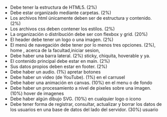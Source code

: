 - Debe tener la estructura de HTML5. (2%)
- Debe estar organizado mediante carpetas. (2%)
- Los archivos html únicamente deben ser de estructura y contenido. (2%)
- Los archivos css deben contener los estilos. (2%)
- La organización o distribución debe ser con flexbox y grid. (20%)
- El header debe tener un logo o una imagen. (2%)
- El menú de navegación debe tener por lo menos tres opciones. (2%), home , acerca de la facultad,iniciar sesion,
- Debe haber una barra lateral. (2%) sticky, chiquita, hoverable y ya.
- El contenido principal debe estar en main. (2%)
- Sus datos propios deben estar en footer. (2%)
- Debe haber un audio. (1%)  apretar botones
- Debe haber un video (de YouTube). (1%)  en el carrusel
- Debe haber una animación en canvas. (10%)   en el menu o de fondo
- Debe haber un procesamiento  a nivel de pixeles sobre una imagen. (10%) hover de imagenes
- Debe haber algún dibujo SVG. (10%) en cualquier logo o icono
- Debe tener forma de registrar, consultar, actualizar y borrar los datos de los usuarios en una base de datos del lado del servidor. (30%) usuario
